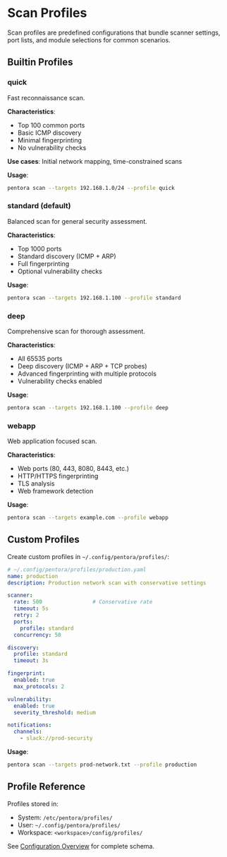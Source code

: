 # Scan Profiles

Scan profiles are predefined configurations that bundle scanner settings, port lists, and module selections for common scenarios.

## Builtin Profiles

### quick
Fast reconnaissance scan.

**Characteristics**:
- Top 100 common ports
- Basic ICMP discovery
- Minimal fingerprinting
- No vulnerability checks

**Use cases**: Initial network mapping, time-constrained scans

**Usage**:
```bash
pentora scan --targets 192.168.1.0/24 --profile quick
```

### standard (default)
Balanced scan for general security assessment.

**Characteristics**:
- Top 1000 ports
- Standard discovery (ICMP + ARP)
- Full fingerprinting
- Optional vulnerability checks

**Usage**:
```bash
pentora scan --targets 192.168.1.100 --profile standard
```

### deep
Comprehensive scan for thorough assessment.

**Characteristics**:
- All 65535 ports
- Deep discovery (ICMP + ARP + TCP probes)
- Advanced fingerprinting with multiple protocols
- Vulnerability checks enabled

**Usage**:
```bash
pentora scan --targets 192.168.1.100 --profile deep
```

### webapp
Web application focused scan.

**Characteristics**:
- Web ports (80, 443, 8080, 8443, etc.)
- HTTP/HTTPS fingerprinting
- TLS analysis
- Web framework detection

**Usage**:
```bash
pentora scan --targets example.com --profile webapp
```

## Custom Profiles

Create custom profiles in `~/.config/pentora/profiles/`:

```yaml
# ~/.config/pentora/profiles/production.yaml
name: production
description: Production network scan with conservative settings

scanner:
  rate: 500                # Conservative rate
  timeout: 5s
  retry: 2
  ports:
    profile: standard
  concurrency: 50

discovery:
  profile: standard
  timeout: 3s

fingerprint:
  enabled: true
  max_protocols: 2

vulnerability:
  enabled: true
  severity_threshold: medium

notifications:
  channels:
    - slack://prod-security
```

**Usage**:
```bash
pentora scan --targets prod-network.txt --profile production
```

## Profile Reference

Profiles stored in:
- System: `/etc/pentora/profiles/`
- User: `~/.config/pentora/profiles/`
- Workspace: `<workspace>/config/profiles/`

See [Configuration Overview](/configuration/overview) for complete schema.
